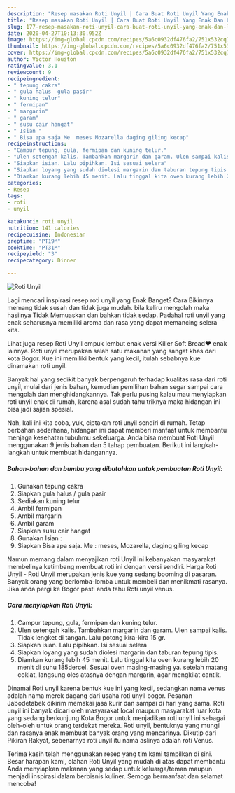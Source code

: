 ```yaml
---
description: "Resep masakan Roti Unyil | Cara Buat Roti Unyil Yang Enak Dan Lezat"
title: "Resep masakan Roti Unyil | Cara Buat Roti Unyil Yang Enak Dan Lezat"
slug: 177-resep-masakan-roti-unyil-cara-buat-roti-unyil-yang-enak-dan-lezat
date: 2020-04-27T10:13:30.952Z
image: https://img-global.cpcdn.com/recipes/5a6c0932df476fa2/751x532cq70/roti-unyil-foto-resep-utama.jpg
thumbnail: https://img-global.cpcdn.com/recipes/5a6c0932df476fa2/751x532cq70/roti-unyil-foto-resep-utama.jpg
cover: https://img-global.cpcdn.com/recipes/5a6c0932df476fa2/751x532cq70/roti-unyil-foto-resep-utama.jpg
author: Victor Houston
ratingvalue: 3.1
reviewcount: 9
recipeingredient:
- " tepung cakra"
- " gula halus  gula pasir"
- " kuning telur"
- " fermipan"
- " margarin"
- " garam"
- " susu cair hangat"
- " Isian "
- " Bisa apa saja Me  meses Mozarella daging giling kecap"
recipeinstructions:
- "Campur tepung, gula, fermipan dan kuning telur."
- "Ulen setengah kalis. Tambahkan margarin dan garam. Ulen sampai kalis. Tidak lengket di tangan. Lalu potong kira-kira 15 gr."
- "Siapkan isian. Lalu pipihkan. Isi sesuai selera"
- "Siapkan loyang yang sudah diolesi margarin dan taburan tepung tipis."
- "Diamkan kurang lebih 45 menit. Lalu tinggal kita oven kurang lebih 20 menit di suhu 185dercel. Sesuai oven masing-masing ya. setelah matang coklat, langsung oles atasnya dengan margarin, agar mengkilat cantik."
categories:
- Resep
tags:
- roti
- unyil

katakunci: roti unyil 
nutrition: 141 calories
recipecuisine: Indonesian
preptime: "PT19M"
cooktime: "PT31M"
recipeyield: "3"
recipecategory: Dinner

---
```



![Roti Unyil](https://img-global.cpcdn.com/recipes/5a6c0932df476fa2/751x532cq70/roti-unyil-foto-resep-utama.jpg)

Lagi mencari inspirasi resep roti unyil yang Enak Banget? Cara Bikinnya memang tidak susah dan tidak juga mudah. bila keliru mengolah maka hasilnya Tidak Memuaskan dan bahkan tidak sedap. Padahal roti unyil yang enak seharusnya memiliki aroma dan rasa yang dapat memancing selera kita.

Lihat juga resep Roti Unyil empuk lembut enak versi Killer Soft Bread❤️ enak lainnya. Roti unyil merupakan salah satu makanan yang sangat khas dari kota Bogor. Kue ini memiliki bentuk yang kecil, itulah sebabnya kue dinamakan roti unyil.

Banyak hal yang sedikit banyak berpengaruh terhadap kualitas rasa dari roti unyil, mulai dari jenis bahan, kemudian pemilihan bahan segar sampai cara mengolah dan menghidangkannya. Tak perlu pusing kalau mau menyiapkan roti unyil enak di rumah, karena asal sudah tahu triknya maka hidangan ini bisa jadi sajian spesial.


Nah, kali ini kita coba, yuk, ciptakan roti unyil sendiri di rumah. Tetap berbahan sederhana, hidangan ini dapat memberi manfaat untuk membantu menjaga kesehatan tubuhmu sekeluarga. Anda bisa membuat Roti Unyil menggunakan 9 jenis bahan dan 5 tahap pembuatan. Berikut ini langkah-langkah untuk membuat hidangannya.

<!--inarticleads1-->

##### Bahan-bahan dan bumbu yang dibutuhkan untuk pembuatan Roti Unyil:

1. Gunakan  tepung cakra
1. Siapkan  gula halus / gula pasir
1. Sediakan  kuning telur
1. Ambil  fermipan
1. Ambil  margarin
1. Ambil  garam
1. Siapkan  susu cair hangat
1. Gunakan  Isian :
1. Siapkan  Bisa apa saja. Me : meses, Mozarella, daging giling kecap


Namun memang dalam menyajikan roti Unyil ini kebanyakan masyarakat membelinya ketimbang membuat roti ini dengan versi sendiri. Harga Roti Unyil - Roti Unyil merupakan jenis kue yang sedang booming di pasaran. Banyak orang yang berlomba-lomba untuk membeli dan menikmati rasanya. Jika anda pergi ke Bogor pasti anda tahu Roti unyil venus. 

<!--inarticleads2-->

##### Cara menyiapkan Roti Unyil:

1. Campur tepung, gula, fermipan dan kuning telur.
1. Ulen setengah kalis. Tambahkan margarin dan garam. Ulen sampai kalis. Tidak lengket di tangan. Lalu potong kira-kira 15 gr.
1. Siapkan isian. Lalu pipihkan. Isi sesuai selera
1. Siapkan loyang yang sudah diolesi margarin dan taburan tepung tipis.
1. Diamkan kurang lebih 45 menit. Lalu tinggal kita oven kurang lebih 20 menit di suhu 185dercel. Sesuai oven masing-masing ya. setelah matang coklat, langsung oles atasnya dengan margarin, agar mengkilat cantik.


Dinamai Roti unyil karena bentuk kue ini yang kecil, sedangkan nama venus adalah nama merek dagang dari usaha roti unyil bogor. Pesanan Jabodetabek dikirim memakai jasa kurir dan sampai di hari yang sama. Roti unyil ini banyak dicari oleh masyarakat local maupun masyarakat luar kota yang sedang berkunjung Kota Bogor untuk menjadikan roti unyil ini sebagai oleh-oleh untuk orang terdekat mereka. Roti unyil, bentuknya yang mungil dan rasanya enak membuat banyak orang yang mencarinya. Dikutip dari Pikiran Rakyat, sebenarnya roti unyil itu nama aslinya adalah roti Venus. 

Terima kasih telah menggunakan resep yang tim kami tampilkan di sini. Besar harapan kami, olahan Roti Unyil yang mudah di atas dapat membantu Anda menyiapkan makanan yang sedap untuk keluarga/teman maupun menjadi inspirasi dalam berbisnis kuliner. Semoga bermanfaat dan selamat mencoba!
